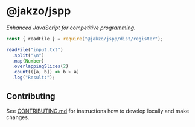# @jakzo/jspp

_Enhanced JavaScript for competitive programming._

```js
const { readFile } = require("@jakzo/jspp/dist/register");

readFile("input.txt")
  .split("\n")
  .map(Number)
  .overlappingSlices(2)
  .count(([a, b]) => b > a)
  .log("Result:");
```

## Contributing

See [CONTRIBUTING.md](./CONTRIBUTING.md) for instructions how to develop locally and make changes.
